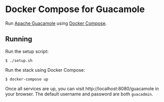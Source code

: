 # Docker Compose for Guacamole

Run [Apache Guacamole][guacamole] using [Docker Compose][docker-compose].

## Running

Run the setup script:

```
$ ./setup.sh
```

Run the stack using Docker Compose:

```
$ docker-compose up
```

Once all services are up, you can visit http://localhost:8080/guacamole in your browser.
The default username and password are both `guacadmin`.

[docker-compose]: https://docs.docker.com/compose/
[guacamole]: https://guacamole.apache.org/
